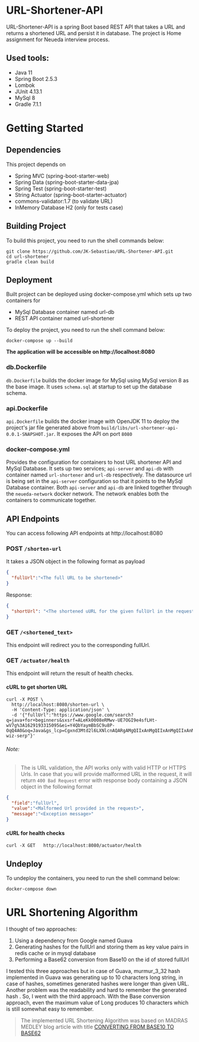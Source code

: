 # URL-Shortener-API

URL-Shortener-API is a spring Boot based REST API that takes a URL and returns a shortened URL and persist it in database.
The project is Home assignment for Neueda interview process.

## Used tools: 
* Java 11
* Spring Boot 2.5.3
* Lombok
* JUnit 4.13.1
* MySql 8
* Gradle 7.1.1

# Getting Started

## Dependencies

This project depends on
* Spring MVC (spring-boot-starter-web)
* Spring Data (spring-boot-starter-data-jpa)
* Spring Test (spring-boot-starter-test)
* String Actuator (spring-boot-starter-actuator)
* commons-validator:1.7 (to validate URL)
* InMemory Database H2 (only for tests case)

## Building Project

To build this project, you need to run the shell commands below:

```shell script
git clone https://github.com/JK-Sebastiao/URL-Shortener-API.git
cd url-shortener
gradle clean build
```

## Deployment

Built project can be deployed using docker-compose.yml which sets up two containers for
* MySql Database container named url-db
* REST API container named url-shortener

To deploy the project, you need to run the shell command below:

```shell script
docker-compose up --build
```

**The application will be accessible on http://localhost:8080**

### db.Dockerfile
`db.Dockerfile` builds the docker image for MySql using MySql version 8 as the base image. It uses `schema.sql` at startup to set up the database schema.

### api.Dockerfile
`api.Dockerfile` builds the docker image with OpenJDK 11 to deploy the project's jar file generated above from `build/libs/url-shortener-api-0.0.1-SNAPSHOT.jar`. It exposes the API on port `8080`

### docker-compose.yml
Provides the configuration for containers to host URL shortener API and MySql Database. It sets up two services; `api-server` and `api-db` with container named `url-shortener` and `url-db` respectively.
The datasource url is being set in the `api-server` configuration so that it points to the MySql Database container.
Both `api-server` and `api-db` are linked together through the `neueda-network` docker network. The network enables both the containers to communicate together.

## API Endpoints

You can access following API endpoints at http://localhost:8080

### POST `/shorten-url`
It takes a JSON object in the following format as payload

```json
{
  "fullUrl":"<The full URL to be shortened>"
}
```
Response:

```json
{
  "shortUrl": "<The shortened uURL for the given fullUrl in the request payload>"
}
```

### GET `/<shortened_text>`

This endpoint will redirect you to the corresponding fullUrl.

### GET `/actuator/health`

This endpoint will return the result of health checks.

#### cURL to get shorten URL

```shell script
curl -X POST \
  http://localhost:8080/shorten-url \
  -H 'Content-Type: application/json' \
  -d '{"fullUrl":"https://www.google.com/search?q=java+for+beginners&sxsrf=ALeKk0008eRMwv-UE7OGI9e4sfLHt-wV7g%3A1629193315095&ei=Y4QbYaymBbSC9u8P-OqQ4A0&oq=Java&gs_lcp=Cgxnd3Mtd2l6LXNlcnAQARgAMgQIIxAnMgQIIxAnMgQIIxAnMgUILhCABDIFCAAQgAQyBQgAEIAEMgUIABCABDIFCAAQgAQyBQgAEIAEMggIABCABBCLAzoHCCMQsAMQJzoHCAAQRxCwAzoQCC4QxwEQ0QMQyAMQsAMQQzoKCC4QyAMQsAMQQzoLCC4QgAQQxwEQrwE6DgguEIAEEMcBEK8BEIsDOgsILhCABBDHARCjAjoICC4QgAQQiwM6BwgjEOoCECc6CggjEOoCECcQiwM6BQgAEMsBOggIABDLARCLAzoHCAAQChDLAToFCC4QywE6DgguEIAEEMcBEKMCEIsDSgUIOBIBMUoECEEYAFCmIFjKsAFgl70BaBFwAngBgAGfAogBiBaSAQYwLjE0LjOYAQCgAQGwAQrIAQy4AQPAAQE&sclient=gws-wiz-serp"}'
```

###### Note:
>The is URL validation, the API works only with valid HTTP or HTTPS Urls. In case that you will provide malformed URL in the request, it will return `400 Bad Request` error with response body containing a JSON object in the following format

```json
{
  "field":"fullUrl",
  "value":"<Malformed Url provided in the request>",
  "message":"<Exception message>"
}
```

#### cURL for health checks

```shell script
curl -X GET   http://localhost:8080/actuator/health
```

## Undeploy

To undeploy the containers, you need to run the shell command below:

```shell script
docker-compose down
```

# URL Shortening Algorithm

I thought of two approaches:
1. Using a dependency from Google named Guava
2. Generating hashes for the fullUrl and storing them as key value pairs in redis cache or in mysql database
3. Performing a Base62 conversion from Base10 on the id of stored fullUrl

I tested this three approaches but in case of Guava, murmur_3_32 hash implemented in Guava was generating up to 10 characters long string, 
in case of hashes, sometimes generated hashes were longer than given URL. Another problem was the readability and hard to remember the generated hash . So, I went with the third approach. With the Base conversion approach, even the maximum value of Long produces 10 characters which is still somewhat easy to remember.

>The implemented URL Shortening Algorithm was based on MADRAS MEDLEY blog article with title [CONVERTING FROM BASE10 TO BASE62](https://madrasmedley.blogspot.com/2018/07/converting-from-base10-to-base62.html) 
